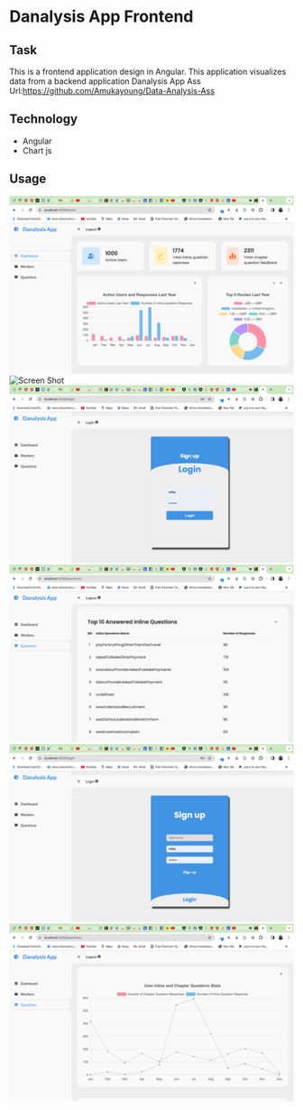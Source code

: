 # Danalysis App Frontend

## Task

This is a frontend application design in Angular. This application visualizes data from a backend application Danalysis App Ass Url:https://github.com/Amukayoung/Data-Analysis-Ass

## Technology

- Angular
- Chart js

## Usage

![Screen Shot](./Images/homepage.png)
![Screen Shot](./Images/workers.png)
![Screen Shot](./Images/login.png)
![Screen Shot](./Images/inlinequestion.png)
![Screen Shot](./Images/signuppage.png)
![Screen Shot](./Images/questionspage.png)
